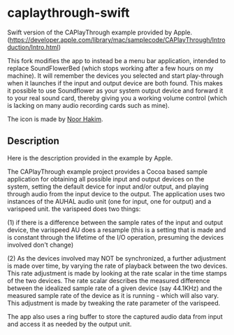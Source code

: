 # caplaythrough-swift

Swift version of the CAPlayThrough example provided by Apple. (https://developer.apple.com/library/mac/samplecode/CAPlayThrough/Introduction/Intro.html)

This fork modifies the app to instead be a menu bar application, intended to replace SoundFlowerBed (which stops working after a few hours on my machine). It will remember the devices you selected and start play-through when it launches if the input and output device are both found. This makes it possible to use Soundflower as your system output device and forward it to your real sound card, thereby giving you a working volume control (which is lacking on many audio recording cards such as mine).

The icon is made by [Noor Hakim](https://www.iconfinder.com/icons/3938493/adjust_audio_equalizer_media_video_icon).

## Description

Here is the description provided in the example by Apple.

The CAPlayThrough example project provides a Cocoa based sample application for obtaining all possible input and output devices on the system, setting the default device for input and/or output, and playing through audio from the input device to the output. The application uses two instances of the AUHAL audio unit (one for input, one for output) and a varispeed unit. the varispeed does two things:

(1) if there is a difference between the sample rates of the input and output device, the varispeed AU does a resample (this is a setting that is made and is constant through the lifetime of the I/O operation, presuming the devices involved don't change) 

(2) As the devices involved may NOT be synchronized, a further adjustment is made over time, by varying the rate of playback between the two devices. This rate adjustment is made by looking at the rate scalar in the time stamps of the two devices. The rate scalar describes the measured difference between the idealized sample rate of a given device (say 44.1KHz) and the measured sample rate of the device as it is running - which will also vary. This adjustment is made by tweaking the rate parameter of the varispeed.

The app also uses a ring buffer to store the captured audio data from input and access it as needed by the output unit.
